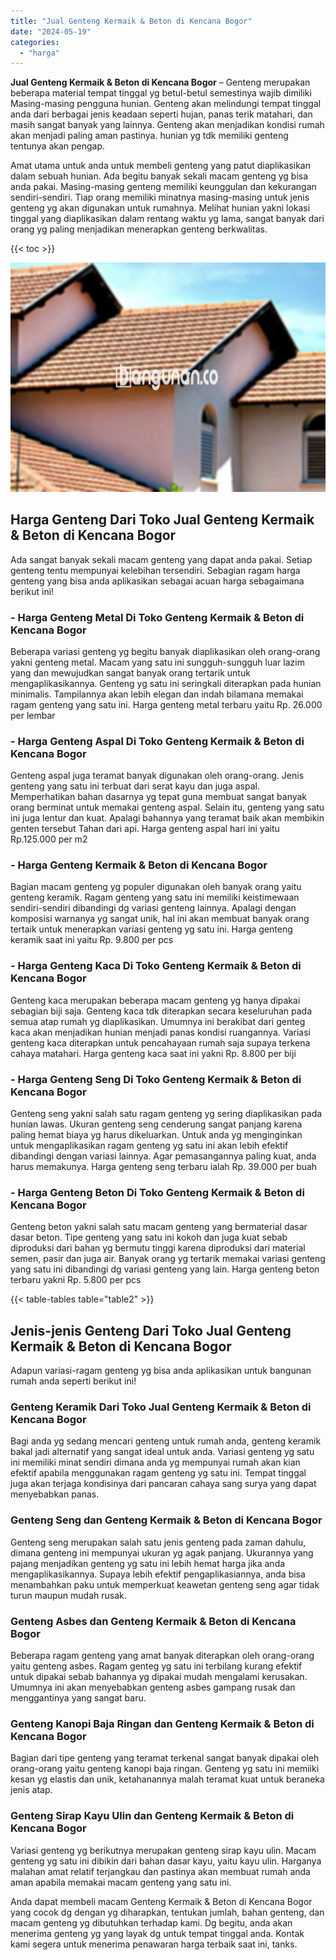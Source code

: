```yaml
---
title: "Jual Genteng Kermaik & Beton di Kencana Bogor"
date: "2024-05-19"
categories: 
  - "harga"
---
```


**Jual Genteng Kermaik & Beton di Kencana Bogor** – Genteng merupakan beberapa material tempat tinggal yg betul-betul semestinya wajib dimiliki Masing-masing pengguna hunian. Genteng akan melindungi tempat tinggal anda dari berbagai jenis keadaan seperti hujan, panas terik matahari, dan masih sangat banyak yang lainnya. Genteng akan menjadikan kondisi rumah akan menjadi paling aman pastinya. hunian yg tdk memiliki genteng tentunya akan pengap.

Amat utama untuk anda untuk membeli genteng yang patut diaplikasikan dalam sebuah hunian. Ada begitu banyak sekali macam genteng yg bisa anda pakai. Masing-masing genteng memiliki keunggulan dan kekurangan sendiri-sendiri. Tiap orang memiliki minatnya masing-masing untuk jenis genteng yg akan digunakan untuk rumahnya. Melihat hunian yakni lokasi tinggal yang diaplikasikan dalam rentang waktu yg lama, sangat banyak dari orang yg paling menjadikan menerapkan genteng berkwalitas.

{{< toc >}}

![Jual Genteng Kermaik & Beton di Kencana Bogor](/images/genteng-minimalis-murah30.png)

## Harga Genteng Dari Toko Jual Genteng Kermaik & Beton di Kencana Bogor

Ada sangat banyak sekali macam genteng yang dapat anda pakai. Setiap genteng tentu mempunyai kelebihan tersendiri. Sebagian ragam harga genteng yang bisa anda aplikasikan sebagai acuan harga sebagaimana berikut ini!

### \- Harga Genteng Metal Di Toko Genteng Kermaik & Beton di Kencana Bogor

Beberapa variasi genteng yg begitu banyak diaplikasikan oleh orang-orang yakni genteng metal. Macam yang satu ini sungguh-sungguh luar lazim yang dan mewujudkan sangat banyak orang tertarik untuk mengaplikasikannya. Genteng yg satu ini seringkali diterapkan pada hunian minimalis. Tampilannya akan lebih elegan dan indah bilamana memakai ragam genteng yang satu ini. Harga genteng metal terbaru yaitu Rp. 26.000 per lembar

### \- Harga Genteng Aspal Di Toko Genteng Kermaik & Beton di Kencana Bogor

Genteng aspal juga teramat banyak digunakan oleh orang-orang. Jenis genteng yang satu ini terbuat dari serat kayu dan juga aspal. Memperhatikan bahan dasarnya yg tepat guna membuat sangat banyak orang berminat untuk memakai genteng aspal. Selain itu, genteng yang satu ini juga lentur dan kuat. Apalagi bahannya yang teramat baik akan membikin genten tersebut Tahan dari api. Harga genteng aspal hari ini yaitu Rp.125.000 per m2

### \- Harga Genteng Kermaik & Beton di Kencana Bogor

Bagian macam genteng yg populer digunakan oleh banyak orang yaitu genteng keramik. Ragam genteng yang satu ini memiliki keistimewaan sendiri-sendiri dibandingi dg variasi genteng lainnya. Apalagi dengan komposisi warnanya yg sangat unik, hal ini akan membuat banyak orang tertaik untuk menerapkan variasi genteng yg satu ini. Harga genteng keramik saat ini yaitu Rp. 9.800 per pcs

### \- Harga Genteng Kaca Di Toko Genteng Kermaik & Beton di Kencana Bogor

Genteng kaca merupakan beberapa macam genteng yg hanya dipakai sebagian biji saja. Genteng kaca tdk diterapkan secara keseluruhan pada semua atap rumah yg diaplikasikan. Umumnya ini berakibat dari genteg kaca akan menjadikan hunian menjadi panas kondisi ruangannya. Variasi genteng kaca diterapkan untuk pencahayaan rumah saja supaya terkena cahaya matahari. Harga genteng kaca saat ini yakni Rp. 8.800 per biji

### \- Harga Genteng Seng Di Toko Genteng Kermaik & Beton di Kencana Bogor

Genteng seng yakni salah satu ragam genteng yg sering diaplikasikan pada hunian lawas. Ukuran genteng seng cenderung sangat panjang karena paling hemat biaya yg harus dikeluarkan. Untuk anda yg menginginkan untuk mengaplikasikan ragam genteng yg satu ini akan lebih efektif dibandingi dengan variasi lainnya. Agar pemasangannya paling kuat, anda harus memakunya. Harga genteng seng terbaru ialah Rp. 39.000 per buah

### \- Harga Genteng Beton Di Toko Genteng Kermaik & Beton di Kencana Bogor

Genteng beton yakni salah satu macam genteng yang bermaterial dasar dasar beton. Tipe genteng yang satu ini kokoh dan juga kuat sebab diproduksi dari bahan yg bermutu tinggi karena diproduksi dari material semen, pasir dan juga air. Banyak orang yg tertarik memakai variasi genteng yang satu ini dibandingi dg variasi genteng yang lain. Harga genteng beton terbaru yakni Rp. 5.800 per pcs

{{< table-tables table="table2" >}}

## Jenis-jenis Genteng Dari Toko Jual Genteng Kermaik & Beton di Kencana Bogor

Adapun variasi-ragam genteng yg bisa anda aplikasikan untuk bangunan rumah anda seperti berikut ini!

### Genteng Keramik Dari Toko Jual Genteng Kermaik & Beton di Kencana Bogor

Bagi anda yg sedang mencari genteng untuk rumah anda, genteng keramik bakal jadi alternatif yang sangat ideal untuk anda. Variasi genteng yg satu ini memiliki minat sendiri dimana anda yg mempunyai rumah akan kian efektif apabila menggunakan ragam genteng yg satu ini. Tempat tinggal juga akan terjaga kondisinya dari pancaran cahaya sang surya yang dapat menyebabkan panas.

### Genteng Seng dan Genteng Kermaik & Beton di Kencana Bogor

Genteng seng merupakan salah satu jenis genteng pada zaman dahulu, dimana genteng ini mempunyai ukuran yg agak panjang. Ukurannya yang pajang menjadikan genteng yg satu ini lebih hemat harga jika anda mengaplikasikannya. Supaya lebih efektif pengaplikasiannya, anda bisa menambahkan paku untuk memperkuat keawetan genteng seng agar tidak turun maupun mudah rusak.

### Genteng Asbes dan Genteng Kermaik & Beton di Kencana Bogor

Beberapa ragam genteng yang amat banyak diterapkan oleh orang-orang yaitu genteng asbes. Ragam genteg yg satu ini terbilang kurang efektif untuk dipakai sebab bahannya yg dipakai mudah mengalami kerusakan. Umumnya ini akan menyebabkan genteng asbes gampang rusak dan menggantinya yang sangat baru.

### Genteng Kanopi Baja Ringan dan Genteng Kermaik & Beton di Kencana Bogor

Bagian dari tipe genteng yang teramat terkenal sangat banyak dipakai oleh orang-orang yaitu genteng kanopi baja ringan. Genteng yg satu ini memiiki kesan yg elastis dan unik, ketahanannya malah teramat kuat untuk beraneka jenis atap.

### Genteng Sirap Kayu Ulin dan Genteng Kermaik & Beton di Kencana Bogor

Variasi genteng yg berikutnya merupakan genteng sirap kayu ulin. Macam genteng yg satu ini dibikin dari bahan dasar kayu, yaitu kayu ulin. Harganya malahan amat relatif terjangkau dan pastinya akan membuat rumah anda aman apabila memakai macam genteng yang satu ini.

Anda dapat membeli macam Genteng Kermaik & Beton di Kencana Bogor yang cocok dg dengan yg diharapkan, tentukan jumlah, bahan genteng, dan macam genteng yg dibutuhkan terhadap kami. Dg begitu, anda akan menerima genteng yg yang layak dg untuk tempat tinggal anda. Kontak kami segera untuk menerima penawaran harga terbaik saat ini, tanks.
